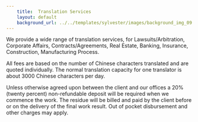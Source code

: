 ```yaml
---
    title:  Translation Services 
    layout: default
    background_url: ../../templates/sylvester/images/background_img_09.jpg
---
```

We provide a wide range of translation services, for Lawsuits/Arbitration, Corporate Affairs, Contracts/Agreements, Real Estate, Banking, Insurance, Construction, Manufacturing Process.

All fees are based on the number of Chinese characters translated and are quoted individually. The normal translation capacity for one translator is about 3000 Chinese characters per day.

Unless otherwise agreed upon between the client and our offices a 20% (twenty percent) non-refundable deposit will be required when we commence the work. The residue will be billed and paid by the client before or on the delivery of the final work result. Out of pocket disbursement and other charges may apply.

